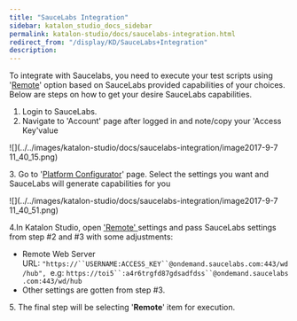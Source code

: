 ```yaml
---
title: "SauceLabs Integration" 
sidebar: katalon_studio_docs_sidebar
permalink: katalon-studio/docs/saucelabs-integration.html 
redirect_from: "/display/KD/SauceLabs+Integration" 
description: 
---
```

To integrate with Saucelabs, you need to execute your test scripts using '[Remote](https://docs.katalon.com/display/KD/Execute+a+test+case#Executeatestcase-Executeinaremoteenvironment)' option based on SauceLabs provided capabilities of your choices. Below are steps on how to get your desire SauceLabs capabilities.

1.  Login to SauceLabs.
2.  Navigate to 'Account' page after logged in and note/copy your 'Access Key'value  
      
    

![](../../images/katalon-studio/docs/saucelabs-integration/image2017-9-7 11_40_15.png)

3. Go to '[Platform Configurator](https://wiki.saucelabs.com/display/DOCS/Platform+Configurator?src=sidebar)' page. Select the settings you want and SauceLabs will generate capabilities for you

![](../../images/katalon-studio/docs/saucelabs-integration/image2017-9-7 11_40_51.png)

4.In Katalon Studio, open ['Remote' ](https://docs.katalon.com/display/KD/Execute+a+test+case#Executeatestcase-Executeinaremoteenvironment)settings and pass SauceLabs settings from step #2 and #3 with some adjustments:

*   Remote Web Server URL: `"https://``USERNAME:ACCESS_KEY``@ondemand.saucelabs.com:443/wd/hub", `e.g: `https://toi5``:a4r6trgfd87gdsadfdss``@ondemand.saucelabs.com:443/wd/hub`
*   Other settings are gotten from step #3.

5\. The final step will be selecting '**Remote**' item for execution.